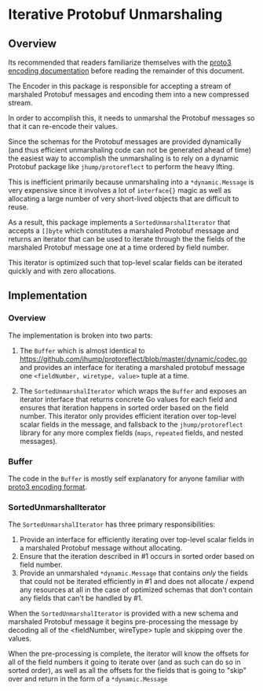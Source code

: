 # Iterative Protobuf Unmarshaling

## Overview

Its recommended that readers familiarize themselves with the [proto3 encoding documentation](https://developers.google.com/protocol-buffers/docs/encoding) before reading the remainder of this document.

The Encoder in this package is responsible for accepting a stream of marshaled Protobuf messages and encoding them into a new compressed stream.

In order to accomplish this, it needs to unmarshal the Protobuf messages so that it can re-encode their values.

Since the schemas for the Protobuf messages are provided dynamically (and thus efficient unmarshaling code can not be generated ahead of time) the easiest way to accomplish the unmarshaling is to rely on a dynamic Protobuf package like `jhump/protoreflect` to perform the heavy lfting.

This is inefficient primarily because unmarshaling into a `*dynamic.Message` is very expensive since it involves a lot of `interface{}` magic as well as allocating a large number of very short-lived objects that are difficult to reuse.

<!-- TODO: Rename this iterator? -->
As a result, this package implements a `SortedUnmarshalIterator` that accepts a `[]byte` which constitutes a marshaled Protobuf message and returns an iterator that can be used to iterate through the the fields of the marshaled Protobuf message one at a time ordered by field number.

This iterator is optimized such that top-level scalar fields can be iterated quickly and with zero allocations.

## Implementation

### Overview

The implementation is broken into two parts:

1. The `Buffer` which is almost identical to https://github.com/jhump/protoreflect/blob/master/dynamic/codec.go and provides an interface for iterating a marshaled protobuf message one `<fieldNumber, wiretype, value>` tuple at a time.

2. The `SortedUnmarshalIterator` which wraps the `Buffer` and exposes an iterator interface that returns concrete Go values for each field and ensures that iteration happens in sorted order based on the field number. This iterator only provides efficient iteration over top-level scalar fields in the message, and fallsback to the `jhump/protoreflect` library for any more complex fields (`maps`, `repeated` fields, and nested messages).

### Buffer

The code in the `Buffer` is mostly self explanatory for anyone familiar with [proto3 encoding format](https://developers.google.com/protocol-buffers/docs/encoding).

### SortedUnmarshalIterator

The `SortedUnmarshalIterator` has three primary responsibilities:

1. Provide an interface for efficiently iterating over top-level scalar fields in a marshaled Protobuf message without allocating.
2. Ensure that the iteration described in #1 occurs in sorted order based on field number.
3. Provide an unmarshaled `*dynamic.Message` that contains *only* the fields that could not be iterated efficiently in #1 and does not allocate / expend any resources at all in the case of optimized schemas that don't contain any fields that can't be handled by #1.

When the `SortedUnmarshalIterator` is provided with a new schema and marshaled Protobuf message it begins pre-processing the message by decoding all of the <fieldNumber, wireType> tuple and skipping over the values.

When the pre-processing is complete, the iterator will know the offsets for all of the field numbers it going to iterate over (and as such can do so in sorted order), as well as all the offsets for the fields that is going to "skip" over and return in the form of a `*dynamic.Message`